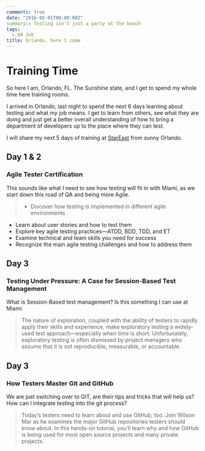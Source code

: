```yaml
---
comments: true
date: "2016-05-01T00:00:00Z"
summary:: Testing isn't just a party at the beach
tags:
  - QA Job
title: Orlando, here I come
---
```


# Training Time

So here I am, Orlando, FL. The Sunshine state, and I get to spend my whole time here training rooms.

I arrived in Orlando, last night to spend the next 6 days learning about testing and what my job means. I get to learn from others, see what they are doing and just get a better overall understanding of how to bring a department of developers up to the place where they can test.

I will share my next 5 days of training at [StarEast](https://stareast.techwell.com/)
from sunny Orlando.

## Day 1 & 2

### Agile Tester Certification

This sounds like what I need to see how testing will fit in with Miami, as we start down this road of QA and being more Agile.

> - Discover how testing is implemented in different agile environments

- Learn about user stories and how to test them
- Explore key agile testing practices—ATDD, BDD, TDD, and ET
- Examine technical and team skills you need for success
- Recognize the main agile testing challenges and how to address them

## Day 3

### Testing Under Pressure: A Case for Session-Based Test Management

What is Session-Based test management? Is this something I can use at Miami.

> The nature of exploration, coupled with the ability of testers to rapidly apply their skills and experience, make exploratory testing a widely-used test approach—especially when time is short. Unfortunately, exploratory testing is often dismissed by project managers who assume that it is not reproducible, measurable, or accountable.

## Day 3

### How Testers Master Git and GitHub

We are just switching over to GIT, are their tips and tricks that will help us? How can I integrate testing into the git process?

> Today’s testers need to learn about and use GitHub, too. Join Wilson Mar as he examines the major GitHub repositories testers should know about. In this hands-on tutorial, you’ll learn why and how GitHub is being used for most open source projects and many private projects.
